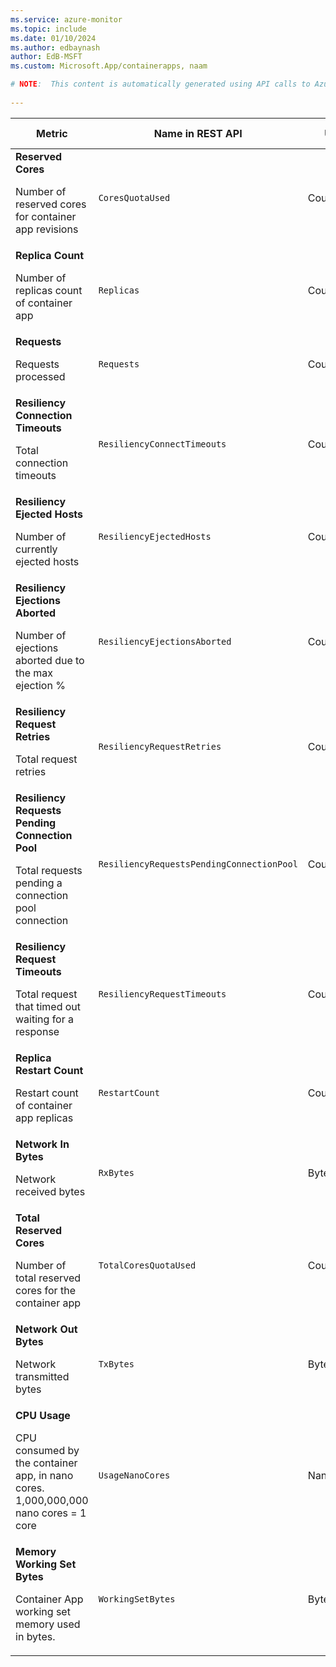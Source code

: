 ```yaml
---
ms.service: azure-monitor
ms.topic: include
ms.date: 01/10/2024
ms.author: edbaynash
author: EdB-MSFT
ms.custom: Microsoft.App/containerapps, naam

# NOTE:  This content is automatically generated using API calls to Azure. Any edits made on these files will be overwritten in the next run of the script. 
 
---
```


  
  
|Metric|Name in REST API|Unit|Aggregation|Dimensions|Time Grains|DS Export|
|---|---|---|---|---|---|---|
|**Reserved Cores**<p><p>Number of reserved cores for container app revisions |`CoresQuotaUsed` |Count |Maximum, Minimum |`revisionName`|PT1M |Yes|
|**Replica Count**<p><p>Number of replicas count of container app |`Replicas` |Count |Average, Total, Maximum, Minimum |`revisionName`|PT1M |Yes|
|**Requests**<p><p>Requests processed |`Requests` |Count |Average, Total, Maximum, Minimum |`revisionName`, `podName`, `statusCodeCategory`, `statusCode`|PT1M |Yes|
|**Resiliency Connection Timeouts**<p><p>Total connection timeouts |`ResiliencyConnectTimeouts` |Count |Total, Average, Maximum, Minimum |`revisionName`|PT1M |Yes|
|**Resiliency Ejected Hosts**<p><p>Number of currently ejected hosts |`ResiliencyEjectedHosts` |Count |Total, Average, Maximum, Minimum |`revisionName`|PT1M |Yes|
|**Resiliency Ejections Aborted**<p><p>Number of ejections aborted due to the max ejection % |`ResiliencyEjectionsAborted` |Count |Total, Average, Maximum, Minimum |`revisionName`|PT1M |Yes|
|**Resiliency Request Retries**<p><p>Total request retries |`ResiliencyRequestRetries` |Count |Total, Average, Maximum, Minimum |`revisionName`|PT1M |Yes|
|**Resiliency Requests Pending Connection Pool**<p><p>Total requests pending a connection pool connection |`ResiliencyRequestsPendingConnectionPool` |Count |Total, Average, Maximum, Minimum |`revisionName`|PT1M |Yes|
|**Resiliency Request Timeouts**<p><p>Total request that timed out waiting for a response |`ResiliencyRequestTimeouts` |Count |Total, Average, Maximum, Minimum |`revisionName`|PT1M |Yes|
|**Replica Restart Count**<p><p>Restart count of container app replicas |`RestartCount` |Count |Average, Total, Maximum, Minimum |`revisionName`, `podName`|PT1M |Yes|
|**Network In Bytes**<p><p>Network received bytes |`RxBytes` |Bytes |Average, Total, Maximum, Minimum |`revisionName`, `podName`|PT1M |Yes|
|**Total Reserved Cores**<p><p>Number of total reserved cores for the container app |`TotalCoresQuotaUsed` |Count |Average, Maximum, Minimum |\<none\>|PT1M |Yes|
|**Network Out Bytes**<p><p>Network transmitted bytes |`TxBytes` |Bytes |Average, Total, Maximum, Minimum |`revisionName`, `podName`|PT1M |Yes|
|**CPU Usage**<p><p>CPU consumed by the container app, in nano cores. 1,000,000,000 nano cores = 1 core |`UsageNanoCores` |NanoCores |Total, Average, Maximum, Minimum |`revisionName`, `podName`|PT1M |Yes|
|**Memory Working Set Bytes**<p><p>Container App working set memory used in bytes. |`WorkingSetBytes` |Bytes |Total, Average, Maximum, Minimum |`revisionName`, `podName`|PT1M |Yes|
